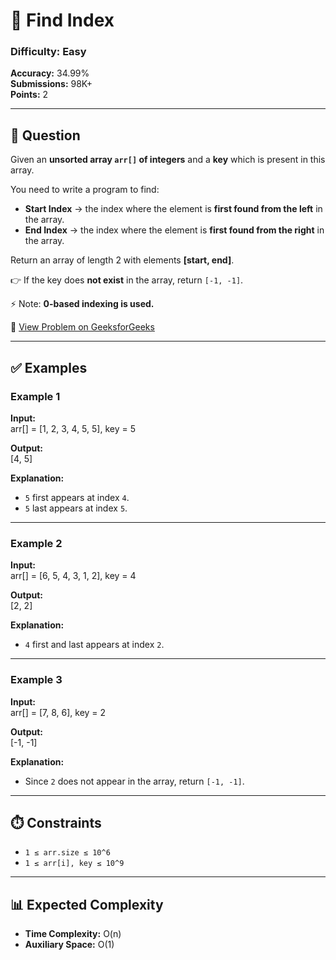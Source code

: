 # 📌 Find Index

### Difficulty: Easy  
**Accuracy:** 34.99%  
**Submissions:** 98K+  
**Points:** 2  

---

## 📝 Question

Given an **unsorted array `arr[]` of integers** and a **key** which is present in this array.  

You need to write a program to find:  
- **Start Index** → the index where the element is **first found from the left** in the array.  
- **End Index** → the index where the element is **first found from the right** in the array.  

Return an array of length 2 with elements **[start, end]**.  

👉 If the key does **not exist** in the array, return `[-1, -1]`.  

⚡ Note: **0-based indexing is used.**

🔗 [View Problem on GeeksforGeeks](https://practice.geeksforgeeks.org/problems/find-index4752/1)

---

## ✅ Examples

### Example 1
**Input:**  
arr[] = [1, 2, 3, 4, 5, 5], key = 5


**Output:**  
[4, 5]


**Explanation:**  
- `5` first appears at index `4`.  
- `5` last appears at index `5`.  

---

### Example 2
**Input:**  
arr[] = [6, 5, 4, 3, 1, 2], key = 4


**Output:**  
[2, 2]


**Explanation:**  
- `4` first and last appears at index `2`.  

---

### Example 3
**Input:**  
arr[] = [7, 8, 6], key = 2


**Output:**  
[-1, -1]


**Explanation:**  
- Since `2` does not appear in the array, return `[-1, -1]`.  

---

## ⏱️ Constraints

- `1 ≤ arr.size ≤ 10^6`  
- `1 ≤ arr[i], key ≤ 10^9`  

---

## 📊 Expected Complexity

- **Time Complexity:** O(n)  
- **Auxiliary Space:** O(1)  

